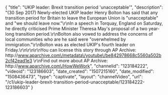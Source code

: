 {
    "title": "UKIP leader: Brexit transition period 'unacceptable'",
    "description": "(30 Sep 2017) Newly-elected UKIP leader Henry Bolton has said that any transition period for Britain to leave the European Union is \"unacceptable\" and \"we should leave now.\"\r\nIn a speech in Torquay, England on Saturday, he directly criticised Prime Minister Theresa May's proposal of a two year-long transition period.\r\nBolton also vowed to address the concerns of local communities who are he said were \"overwhelmed by immigration.\"\r\nBolton was as elected UKIP's fourth leader on Friday.\r\n\r\n\r\nYou can license this story through AP Archive: http:\/\/www.aparchive.com\/metadata\/youtube\/be842978668c5560a502b2cf42ead1e3 \r\nFind out more about AP Archive: http:\/\/www.aparchive.com\/HowWeWork",
    "channelid": "123184222",
    "videoid": "123186603",
    "date_created": "1507215160",
    "date_modified": "1508436473",
    "type": "captivate",
    "layout": "channelVideo",
    "url": "\/c1\/ukip-leader-brexit-transition-period-unacceptable\/123184222-123186603"
}